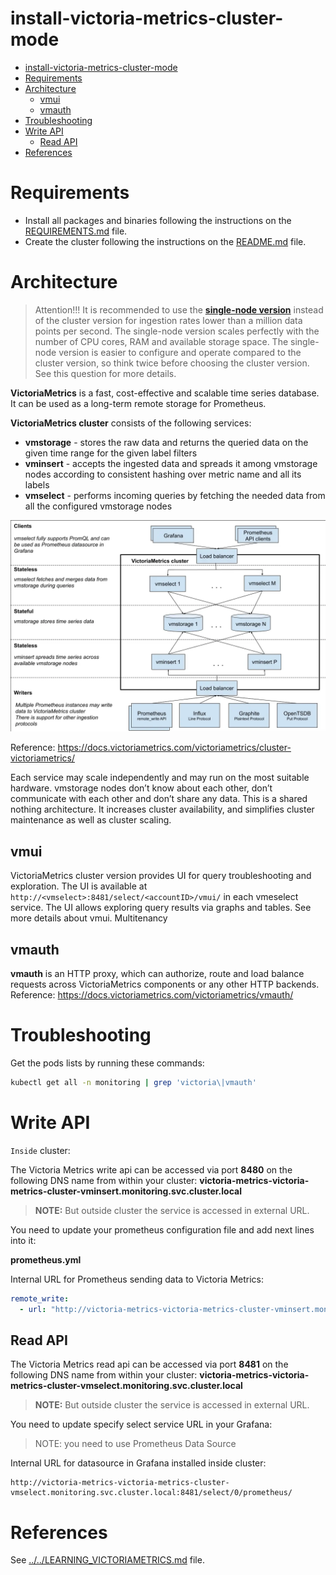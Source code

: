 # install-victoria-metrics-cluster-mode

<!-- TOC -->

- [install-victoria-metrics-cluster-mode](#install-victoria-metrics-cluster-mode)
- [Requirements](#requirements)
- [Architecture](#architecture)
  - [vmui](#vmui)
  - [vmauth](#vmauth)
- [Troubleshooting](#troubleshooting)
- [Write API](#write-api)
  - [Read API](#read-api)
- [References](#references)

<!-- TOC -->

# Requirements

- Install all packages and binaries following the instructions on the [REQUIREMENTS.md](../../REQUIREMENTS.md) file.
- Create the cluster following the instructions on the [README.md](../../README.md#create-the-cluster-and-deploy-applications) file.

# Architecture

> Attention!!! It is recommended to use the [**single-node version**](https://github.com/VictoriaMetrics/VictoriaMetrics) instead of the cluster version for ingestion rates lower than a million data points per second. The single-node version scales perfectly with the number of CPU cores, RAM and available storage space. The single-node version is easier to configure and operate compared to the cluster version, so think twice before choosing the cluster version. See this question for more details.

**VictoriaMetrics** is a fast, cost-effective and scalable time series database. It can be used as a long-term remote storage for Prometheus.

**VictoriaMetrics cluster** consists of the following services:

- **vmstorage** - stores the raw data and returns the queried data on the given time range for the given label filters
- **vminsert** - accepts the ingested data and spreads it among vmstorage nodes according to consistent hashing over metric name and all its labels
- **vmselect** - performs incoming queries by fetching the needed data from all the configured vmstorage nodes

![vm-cluster-mode](../../images/vm-cluster-mode.png)

Reference: https://docs.victoriametrics.com/victoriametrics/cluster-victoriametrics/

Each service may scale independently and may run on the most suitable hardware. vmstorage nodes don’t know about each other, don’t communicate with each other and don’t share any data. This is a shared nothing architecture. It increases cluster availability, and simplifies cluster maintenance as well as cluster scaling.


## vmui

VictoriaMetrics cluster version provides UI for query troubleshooting and exploration. The UI is available at ``http://<vmselect>:8481/select/<accountID>/vmui/`` in each vmeselect service. The UI allows exploring query results via graphs and tables. See more details about vmui.
Multitenancy

## vmauth

**vmauth** is an HTTP proxy, which can authorize, route and load balance 
requests across VictoriaMetrics components or any other HTTP backends.
Reference: https://docs.victoriametrics.com/victoriametrics/vmauth/

# Troubleshooting

Get the pods lists by running these commands:

```bash
kubectl get all -n monitoring | grep 'victoria\|vmauth'
```

# Write API

``Inside`` cluster:

The Victoria Metrics write api can be accessed via port **8480** on the following DNS name from within your cluster: **victoria-metrics-victoria-metrics-cluster-vminsert.monitoring.svc.cluster.local**

> **NOTE:** But outside cluster the service is accessed in external URL.

You need to update your prometheus configuration file and add next lines into it:

**prometheus.yml**

Internal URL for Prometheus sending data to Victoria Metrics:

```yaml
remote_write:
  - url: "http://victoria-metrics-victoria-metrics-cluster-vminsert.monitoring.svc.cluster.local:8480/insert/0/prometheus/"
```

## Read API

The Victoria Metrics read api can be accessed via port **8481** on the following DNS name from within your cluster: **victoria-metrics-victoria-metrics-cluster-vmselect.monitoring.svc.cluster.local**

> **NOTE:** But outside cluster the service is accessed in external URL.

You need to update specify select service URL in your Grafana:

> NOTE: you need to use Prometheus Data Source

Internal URL for datasource in Grafana installed inside cluster:

```
http://victoria-metrics-victoria-metrics-cluster-vmselect.monitoring.svc.cluster.local:8481/select/0/prometheus/
```

# References

See [../../LEARNING_VICTORIAMETRICS.md](../../LEARNING_VICTORIAMETRICS.md) file.
